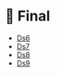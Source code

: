 # 📅 Final

<!--YPackage.YGitbookIntegration-tarafından-otomatik-oluşturulmuştur-->

- [Ds6](Ds6.pdf)
- [Ds7](Ds7.pdf)
- [Ds8](Ds8.pdf)
- [Ds9](Ds9.pdf)

<!--YPackage.YGitbookIntegration-tarafından-otomatik-oluşturulmuştur-->
